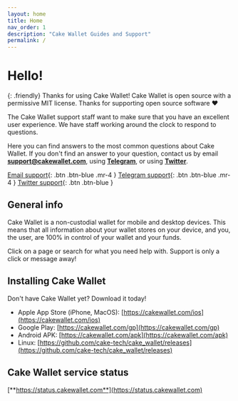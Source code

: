 ```yaml
---
layout: home
title: Home
nav_order: 1
description: "Cake Wallet Guides and Support"
permalink: /
---
```


# Hello!

{: .friendly}
Thanks for using Cake Wallet! Cake Wallet is open source with a permissive MIT license. Thanks for supporting open source software ❤️

The Cake Wallet support staff want to make sure that you have an excellent user experience. We have staff working around the clock to respond to questions.

Here you can find answers to the most common questions about Cake Wallet. If you don't find an answer to your question, contact us by email **support@cakewallet.com**, using [**Telegram**](https://t.me/cakewallet_bot), or using [**Twitter**](https://twitter.com/cakewallet).

[Email support](mailto:support@cakewallet.com){: .btn .btn-blue .mr-4 }
[Telegram support](https://t.me/cakewallet_bot){: .btn .btn-blue .mr-4 }
[Twitter support](https://twitter.com/cakewallet){: .btn .btn-blue }

## General info

Cake Wallet is a non-custodial wallet for mobile and desktop devices. This means that all information about your wallet stores on your device, and you, the user, are 100% in control of your wallet and your funds.

Click on a page or search for what you need help with. Support is only a click or message away!

## Installing Cake Wallet

Don't have Cake Wallet yet? Download it today!

* Apple App Store (iPhone, MacOS): [https://cakewallet.com/ios](https://cakewallet.com/ios)
* Google Play: [https://cakewallet.com/gp](https://cakewallet.com/gp)
* Android APK: [https://cakewallet.com/apk](https://cakewallet.com/apk)
* Linux: [https://github.com/cake-tech/cake_wallet/releases](https://github.com/cake-tech/cake_wallet/releases)

## Cake Wallet service status

[**https://status.cakewallet.com**](https://status.cakewallet.com)
